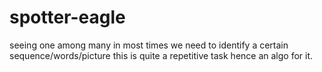 # spotter-eagle
seeing one among many
in most times we need to identify a certain sequence/words/picture
this is quite a repetitive task hence an algo for it.
